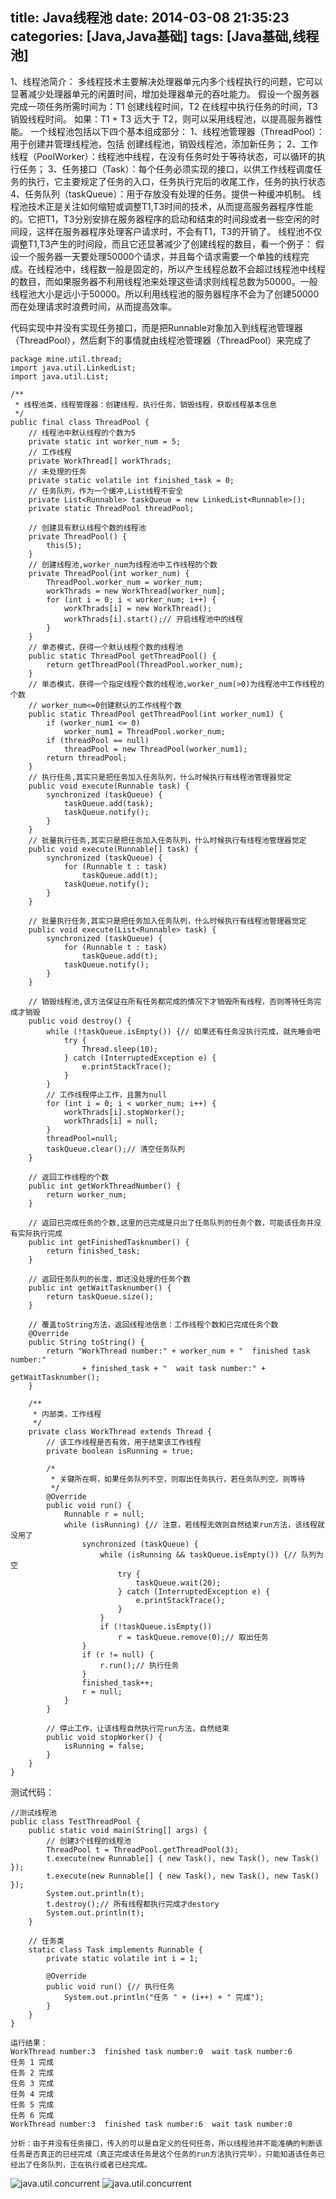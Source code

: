 title: Java线程池
date: 2014-03-08 21:35:23
categories: [Java,Java基础]
tags: [Java基础,线程池]
---
1、线程池简介：
多线程技术主要解决处理器单元内多个线程执行的问题，它可以显著减少处理器单元的闲置时间，增加处理器单元的吞吐能力。
假设一个服务器完成一项任务所需时间为：T1 创建线程时间，T2 在线程中执行任务的时间，T3 销毁线程时间。
如果：T1 + T3 远大于 T2，则可以采用线程池，以提高服务器性能。
一个线程池包括以下四个基本组成部分：
1、线程池管理器（ThreadPool）：用于创建并管理线程池，包括 创建线程池，销毁线程池，添加新任务；
2、工作线程（PoolWorker）：线程池中线程，在没有任务时处于等待状态，可以循环的执行任务；
3、任务接口（Task）：每个任务必须实现的接口，以供工作线程调度任务的执行，它主要规定了任务的入口，任务执行完后的收尾工作，任务的执行状态
4、任务队列（taskQueue）：用于存放没有处理的任务。提供一种缓冲机制。
线程池技术正是关注如何缩短或调整T1,T3时间的技术，从而提高服务器程序性能的。它把T1，T3分别安排在服务器程序的启动和结束的时间段或者一些空闲的时间段，这样在服务器程序处理客户请求时，不会有T1，T3的开销了。
线程池不仅调整T1,T3产生的时间段，而且它还显著减少了创建线程的数目，看一个例子：
假设一个服务器一天要处理50000个请求，并且每个请求需要一个单独的线程完成。在线程池中，线程数一般是固定的，所以产生线程总数不会超过线程池中线程的数目，而如果服务器不利用线程池来处理这些请求则线程总数为50000。一般线程池大小是远小于50000。所以利用线程池的服务器程序不会为了创建50000而在处理请求时浪费时间，从而提高效率。

代码实现中并没有实现任务接口，而是把Runnable对象加入到线程池管理器（ThreadPool），然后剩下的事情就由线程池管理器（ThreadPool）来完成了
```
package mine.util.thread;
import java.util.LinkedList;
import java.util.List;

/**
 * 线程池类，线程管理器：创建线程，执行任务，销毁线程，获取线程基本信息
 */
public final class ThreadPool {
    // 线程池中默认线程的个数为5
    private static int worker_num = 5;
    // 工作线程
    private WorkThread[] workThrads;
    // 未处理的任务
    private static volatile int finished_task = 0;
    // 任务队列，作为一个缓冲,List线程不安全
    private List<Runnable> taskQueue = new LinkedList<Runnable>();
    private static ThreadPool threadPool;

    // 创建具有默认线程个数的线程池
    private ThreadPool() {
        this(5);
    }
    // 创建线程池,worker_num为线程池中工作线程的个数
    private ThreadPool(int worker_num) {
        ThreadPool.worker_num = worker_num;
        workThrads = new WorkThread[worker_num];
        for (int i = 0; i < worker_num; i++) {
            workThrads[i] = new WorkThread();
            workThrads[i].start();// 开启线程池中的线程
        }
    }
    // 单态模式，获得一个默认线程个数的线程池
    public static ThreadPool getThreadPool() {
        return getThreadPool(ThreadPool.worker_num);
    }
    // 单态模式，获得一个指定线程个数的线程池,worker_num(>0)为线程池中工作线程的个数
    // worker_num<=0创建默认的工作线程个数
    public static ThreadPool getThreadPool(int worker_num1) {
        if (worker_num1 <= 0)
            worker_num1 = ThreadPool.worker_num;
        if (threadPool == null)
            threadPool = new ThreadPool(worker_num1);
        return threadPool;
    }
    // 执行任务,其实只是把任务加入任务队列，什么时候执行有线程池管理器觉定
    public void execute(Runnable task) {
        synchronized (taskQueue) {
            taskQueue.add(task);
            taskQueue.notify();
        }
    }
    // 批量执行任务,其实只是把任务加入任务队列，什么时候执行有线程池管理器觉定
    public void execute(Runnable[] task) {
        synchronized (taskQueue) {
            for (Runnable t : task)
                taskQueue.add(t);
            taskQueue.notify();
        }
    }

    // 批量执行任务,其实只是把任务加入任务队列，什么时候执行有线程池管理器觉定
    public void execute(List<Runnable> task) {
        synchronized (taskQueue) {
            for (Runnable t : task)
                taskQueue.add(t);
            taskQueue.notify();
        }
    }

    // 销毁线程池,该方法保证在所有任务都完成的情况下才销毁所有线程，否则等待任务完成才销毁
    public void destroy() {
        while (!taskQueue.isEmpty()) {// 如果还有任务没执行完成，就先睡会吧
            try {
                Thread.sleep(10);
            } catch (InterruptedException e) {
                e.printStackTrace();
            }
        }
        // 工作线程停止工作，且置为null
        for (int i = 0; i < worker_num; i++) {
            workThrads[i].stopWorker();
            workThrads[i] = null;
        }
        threadPool=null;
        taskQueue.clear();// 清空任务队列
    }

    // 返回工作线程的个数
    public int getWorkThreadNumber() {
        return worker_num;
    }

    // 返回已完成任务的个数,这里的已完成是只出了任务队列的任务个数，可能该任务并没有实际执行完成
    public int getFinishedTasknumber() {
        return finished_task;
    }

    // 返回任务队列的长度，即还没处理的任务个数
    public int getWaitTasknumber() {
        return taskQueue.size();
    }

    // 覆盖toString方法，返回线程池信息：工作线程个数和已完成任务个数
    @Override
    public String toString() {
        return "WorkThread number:" + worker_num + "  finished task number:"
                + finished_task + "  wait task number:" + getWaitTasknumber();
    }

    /**
     * 内部类，工作线程
     */
    private class WorkThread extends Thread {
        // 该工作线程是否有效，用于结束该工作线程
        private boolean isRunning = true;

        /*
         * 关键所在啊，如果任务队列不空，则取出任务执行，若任务队列空，则等待
         */
        @Override
        public void run() {
            Runnable r = null;
            while (isRunning) {// 注意，若线程无效则自然结束run方法，该线程就没用了
                synchronized (taskQueue) {
                    while (isRunning && taskQueue.isEmpty()) {// 队列为空
                        try {
                            taskQueue.wait(20);
                        } catch (InterruptedException e) {
                            e.printStackTrace();
                        }
                    }
                    if (!taskQueue.isEmpty())
                        r = taskQueue.remove(0);// 取出任务
                }
                if (r != null) {
                    r.run();// 执行任务
                }
                finished_task++;
                r = null;
            }
        }

        // 停止工作，让该线程自然执行完run方法，自然结束
        public void stopWorker() {
            isRunning = false;
        }
    }
}

```
测试代码：
```
//测试线程池
public class TestThreadPool {
    public static void main(String[] args) {
        // 创建3个线程的线程池
        ThreadPool t = ThreadPool.getThreadPool(3);
        t.execute(new Runnable[] { new Task(), new Task(), new Task() });
        t.execute(new Runnable[] { new Task(), new Task(), new Task() });
        System.out.println(t);
        t.destroy();// 所有线程都执行完成才destory
        System.out.println(t);
    }

    // 任务类
    static class Task implements Runnable {
        private static volatile int i = 1;

        @Override
        public void run() {// 执行任务
            System.out.println("任务 " + (i++) + " 完成");
        }
    }
}

运行结果：
WorkThread number:3  finished task number:0  wait task number:6
任务 1 完成
任务 2 完成
任务 3 完成
任务 4 完成
任务 5 完成
任务 6 完成
WorkThread number:3  finished task number:6  wait task number:0

分析：由于并没有任务接口，传入的可以是自定义的任何任务，所以线程池并不能准确的判断该任务是否真正的已经完成（真正完成该任务是这个任务的run方法执行完毕），只能知道该任务已经出了任务队列，正在执行或者已经完成。
```
![java.util.concurrent][1]
![java.util.concurrent][2]


  [1]: http://7xrkr6.com1.z0.glb.clouddn.com/java.current.gif
  [2]: http://7xrkr6.com1.z0.glb.clouddn.com/0_1319784243mu5f.gif

